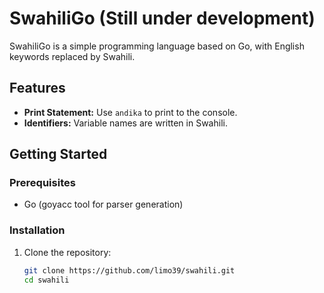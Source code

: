 # SwahiliGo (Still under development)

SwahiliGo is a simple programming language based on Go, with English keywords replaced by Swahili.

## Features

- **Print Statement:** Use `andika` to print to the console.
- **Identifiers:** Variable names are written in Swahili.

## Getting Started

### Prerequisites

- Go (goyacc tool for parser generation)

### Installation

1. Clone the repository:

   ```bash
   git clone https://github.com/limo39/swahili.git
   cd swahili

